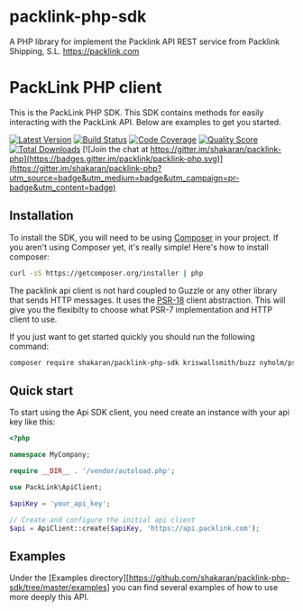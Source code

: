 # packlink-php-sdk

A PHP library for implement the Packlink API REST service from Packlink Shipping, S.L. https://packlink.com

# PackLink PHP client

This is the PackLink PHP SDK. This SDK contains methods for easily interacting
with the PackLink API.
Below are examples to get you started.

[![Latest Version](https://img.shields.io/github/release/shakaran/packlink-php.svg?style=flat-square)](https://github.com/shakaran/packlink-php/releases)
[![Build Status](https://img.shields.io/travis/shakaran/packlink-php/master.svg?style=flat-square)](https://travis-ci.org/shakaran/packlink-php)
[![Code Coverage](https://img.shields.io/scrutinizer/coverage/g/shakaran/packlink-php.svg?style=flat-square)](https://scrutinizer-ci.com/g/shakaran/packlink-php)
[![Quality Score](https://img.shields.io/scrutinizer/g/shakaran/packlink-php.svg?style=flat-square)](https://scrutinizer-ci.com/g/shakaran/packlink-php)
[![Total Downloads](https://img.shields.io/packagist/dt/shakaran/packlink-php.svg?style=flat-square)](https://packagist.org/packages/shakaran/packlink-php)
[![Join the chat at https://gitter.im/shakaran/packlink-php](https://badges.gitter.im/packlink/packlink-php.svg)](https://gitter.im/shakaran/packlink-php?utm_source=badge&utm_medium=badge&utm_campaign=pr-badge&utm_content=badge)

## Installation

To install the SDK, you will need to be using [Composer](http://getcomposer.org/)
in your project.
If you aren't using Composer yet, it's really simple! Here's how to install
composer:

```bash
curl -sS https://getcomposer.org/installer | php
```

The packlink api client is not hard coupled to Guzzle or any other library that sends
HTTP messages. It uses the [PSR-18](https://www.php-fig.org/psr/psr-18/) client abstraction.
This will give you the flexibilty to choose what PSR-7 implementation and HTTP client to use.

If you just want to get started quickly you should run the following command:

```bash
composer require shakaran/packlink-php-sdk kriswallsmith/buzz nyholm/psr7
```

## Quick start

To start using the Api SDK client, you need create an instance with your api key like this:

```php
<?php

namespace MyCompany;

require __DIR__ . '/vendor/autoload.php';

use PackLink\ApiClient;

$apiKey = 'your_api_key';

// Create and configure the initial api client
$api = ApiClient::create($apiKey, 'https://api.packlink.com');

```

## Examples

Under the [Examples directory][https://github.com/shakaran/packlink-php-sdk/tree/master/examples] you can find several examples of how to use more deeply this API.

